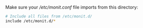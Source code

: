 Make sure your _/etc/monit.conf_ file imports from this directory:
```bash
# Include all files from /etc/monit.d/
include /etc/monit.d/*
```
